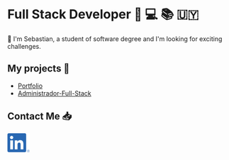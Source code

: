 [1.1]: https://github.com/sebaborjas/sebaborjas/blob/main/icons/LI-In.png "Linkedin logo"
[1]: https://www.linkedin.com/in/sebastianborjas/

# Full Stack Developer :monocle_face: :computer: :books: :uruguay:

:wave: I'm Sebastian, a student of software degree and I'm looking for exciting challenges.

## My projects :star2:

- [Portfolio](https://sebaborjas.github.io/)
- [Administrador-Full-Stack](https://taupe-entremet-1d63aa.netlify.app/)

## Contact Me :inbox_tray:

[![Linkedin SebastianBorjas][1.1]][1]
